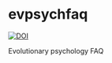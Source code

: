 # evpsychfaq
[![DOI](https://zenodo.org/badge/402197289.svg)](https://zenodo.org/badge/latestdoi/402197289)

Evolutionary psychology FAQ
